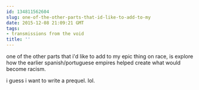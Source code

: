 ```yaml
---
id: 134811562604
slug: one-of-the-other-parts-that-id-like-to-add-to-my
date: 2015-12-08 21:09:21 GMT
tags:
- transmissions from the void
title: ''
---
```


one of the other parts that i'd like to add to my epic thing on race, is explore how the earlier spanish/portuguese empires helped create what would become racism.

i guess i want to write a prequel. lol.